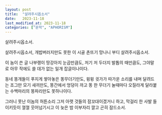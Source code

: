```yaml
---
layout: post
title:  "살려주시옵소서"
date:   2023-11-18
last_modified_at: 2023-11-18
categories: ["문학", "APHORISM"]
---
```


살려주시옵소서.

살려주시옵소서,
개밥버러지만도 못한
이 시골 촌뜨기 망나니
부디 살려주시옵소서.

이 놈이 쓴 글 나부랭이
땅강아지 눈곱만큼도,
저기 저 두더지 발톱의 때만큼도,
그야말로 아무 작에도 쓸 데가 없는 일개 잡글이나이다.

동네 똥개들이 푸지게 쌓아놓은 똥무더기만도,
윙윙 귓가가 따가운 소리를 내며 달려드는 조그만 모기 새끼만도,
똥간에서 엉덩이 까고 똥 한 무더기 눌때마다 오질라게 달라붙는
수백마리의 똥파리만도 못하나이다.

그러니 못난 이놈의 허튼소리
그저 아랫 것들의 잠꼬대이겠거니 하고,
막걸리 한 사발 들이키듯이 껄껄 웃어넘기시고
이 늦은 밤 이부자리 깔고 곤히 잠드소서.
